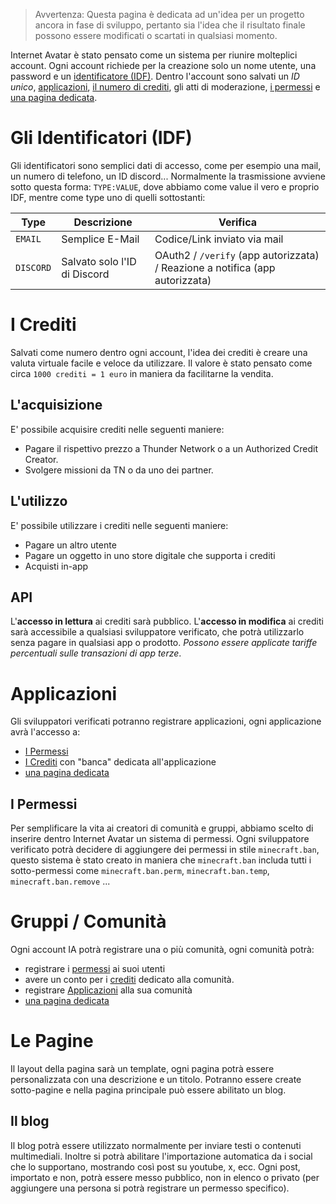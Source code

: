 > Avvertenza: Questa pagina è dedicata ad un'idea per un progetto ancora in fase di sviluppo, pertanto sia l'idea che il risultato finale possono essere modificati o scartati in qualsiasi momento.

Internet Avatar è stato pensato come un sistema per riunire molteplici account.
Ogni account richiede per la creazione solo un nome utente, una password e un [identificatore (IDF)](#Gli%20Identificatori%20(IDF)). Dentro l'account sono salvati un *ID unico*, [applicazioni](#Applicazioni), [il numero di crediti](#I%20Crediti), gli atti di moderazione, [i permessi](#i%20permessi) e [una pagina dedicata](#Le%20Pagine).
# Gli Identificatori (IDF)
Gli identificatori sono semplici dati di accesso, come per esempio una mail, un numero di telefono, un ID discord...
Normalmente la trasmissione avviene sotto questa forma: `TYPE:VALUE`, dove abbiamo come value il vero e proprio IDF, mentre come type uno di quelli sottostanti:

| Type      | Descrizione                  | Verifica                                                                     |
| --------- | ---------------------------- | ---------------------------------------------------------------------------- |
| `EMAIL`   | Semplice E-Mail              | Codice/Link inviato via mail                                                 |
| `DISCORD` | Salvato solo l'ID di Discord | OAuth2 / `/verify` (app autorizzata) / Reazione a notifica (app autorizzata) |

# I Crediti
Salvati come numero dentro ogni account, l'idea dei crediti è creare una valuta virtuale facile e veloce da utilizzare.
Il valore è stato pensato come circa `1000 crediti = 1 euro` in maniera da facilitarne la vendita.
## L'acquisizione
E' possibile acquisire crediti nelle seguenti maniere:
- Pagare il rispettivo prezzo a Thunder Network o a un Authorized Credit Creator.
- Svolgere missioni da TN o da uno dei partner.
## L'utilizzo
E' possibile utilizzare i crediti nelle seguenti maniere:
- Pagare un altro utente
- Pagare un oggetto in uno store digitale che supporta i crediti
- Acquisti in-app
## API
L'**accesso in lettura** ai crediti sarà pubblico.
L'**accesso in modifica** ai crediti sarà accessibile a qualsiasi sviluppatore verificato, che potrà utilizzarlo senza pagare in qualsiasi app o prodotto. *Possono essere applicate tariffe percentuali sulle transazioni di app terze*.
# Applicazioni
Gli sviluppatori verificati potranno registrare applicazioni, ogni applicazione avrà l'accesso a:
- [I Permessi](#I%20Permessi)
- [I Crediti](#I%20Crediti) con "banca" dedicata all'applicazione
- [una pagina dedicata](#Le%20Pagine)
## I Permessi
Per semplificare la vita ai creatori di comunità e gruppi, abbiamo scelto di inserire dentro Internet Avatar un sistema di permessi.
Ogni sviluppatore verificato potrà decidere di aggiungere dei permessi in stile `minecraft.ban`, questo sistema è stato creato in maniera che `minecraft.ban` includa tutti i sotto-permessi come `minecraft.ban.perm`, `minecraft.ban.temp`, `minecraft.ban.remove` ...
# Gruppi / Comunità
Ogni account IA potrà registrare una o più comunità, ogni comunità potrà:
- registrare i [permessi](#I%20Permessi) ai suoi utenti
- avere un conto per i [crediti](#I%20Crediti) dedicato alla comunità.
- registrare [Applicazioni](#Applicazioni) alla sua comunità
- [una pagina dedicata](#Le%20Pagine)
# Le Pagine
Il layout della pagina sarà un template, ogni pagina potrà essere personalizzata con una descrizione e un titolo. Potranno essere create sotto-pagine e nella pagina principale può essere abilitato un blog.
## Il blog
Il blog potrà essere utilizzato normalmente per inviare testi o contenuti multimediali. Inoltre si potrà abilitare l'importazione automatica da i social che lo supportano, mostrando così post su youtube, x, ecc.
Ogni post, importato e non, potrà essere messo pubblico, non in elenco o privato (per aggiungere una persona si potrà registrare un permesso specifico).